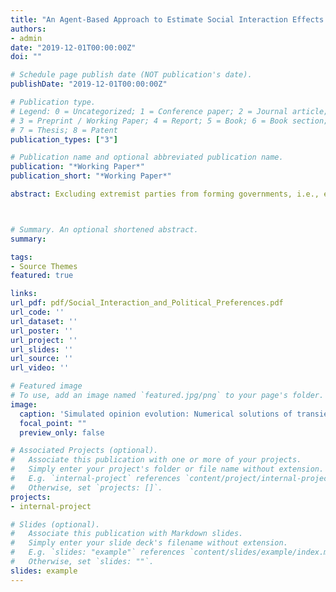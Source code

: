 ```yaml
---
title: "An Agent-Based Approach to Estimate Social Interaction Effects on Government Satisfaction in Germany"
authors:
- admin
date: "2019-12-01T00:00:00Z"
doi: ""

# Schedule page publish date (NOT publication's date).
publishDate: "2019-12-01T00:00:00Z"

# Publication type.
# Legend: 0 = Uncategorized; 1 = Conference paper; 2 = Journal article;
# 3 = Preprint / Working Paper; 4 = Report; 5 = Book; 6 = Book section;
# 7 = Thesis; 8 = Patent
publication_types: ["3"]

# Publication name and optional abbreviated publication name.
publication: "*Working Paper*"
publication_short: "*Working Paper*"

abstract: Excluding extremist parties from forming governments, i.e., establishing cordons sanitaires against extremist parties, can be a decisive contribution to safeguarding democracy. The destruction of the Weimar Republic and the rise of Nazism in the 1930s serve as anecdotal evidence for this claim, as there was no such cordon sanitaire against the Nazi Party (NSDAP) and other extremist parties in Germany. Could a cordon sanitaire against extremist parties have changed the fate of the 1930s Weimar Republic? Cordons sanitares are specific coalition signals, and we can use existing theoretical knowledge about the effects of these signals to assess the question at hand. I integrate these theoretical insights into a formal agent-based model of party competition with coalition-directed voters and perform counterfactual simulations in an artificial 1930s Weimar Republic. Preliminary simulation results show that a cordon sanitaire could have resulted in the NSDAP's vote share increasing in the short run and decreasing in the longer run. The results have important implications for research on the stability of democracies.



# Summary. An optional shortened abstract.
summary: 

tags:
- Source Themes
featured: true

links:
url_pdf: pdf/Social_Interaction_and_Political_Preferences.pdf
url_code: ''
url_dataset: ''
url_poster: ''
url_project: ''
url_slides: ''
url_source: ''
url_video: ''

# Featured image
# To use, add an image named `featured.jpg/png` to your page's folder. 
image:
  caption: 'Simulated opinion evolution: Numerical solutions of transient densities from the Fokker-Planck equation employing the Crank-Nicolson scheme.'
  focal_point: ""
  preview_only: false

# Associated Projects (optional).
#   Associate this publication with one or more of your projects.
#   Simply enter your project's folder or file name without extension.
#   E.g. `internal-project` references `content/project/internal-project/index.md`.
#   Otherwise, set `projects: []`.
projects:
- internal-project

# Slides (optional).
#   Associate this publication with Markdown slides.
#   Simply enter your slide deck's filename without extension.
#   E.g. `slides: "example"` references `content/slides/example/index.md`.
#   Otherwise, set `slides: ""`.
slides: example
---
```


